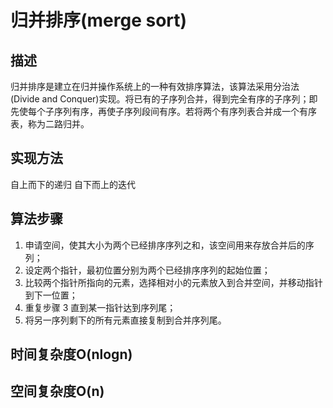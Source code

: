 # 归并排序(merge sort)

## 描述

归并排序是建立在归并操作系统上的一种有效排序算法，该算法采用分治法(Divide and Conquer)实现。将已有的子序列合并，得到完全有序的子序列；即先使每个子序列有序，再使子序列段间有序。若将两个有序列表合并成一个有序表，称为二路归并。

## 实现方法

自上而下的递归
自下而上的迭代

## 算法步骤

1. 申请空间，使其大小为两个已经排序序列之和，该空间用来存放合并后的序列；
2. 设定两个指针，最初位置分别为两个已经排序序列的起始位置；
3. 比较两个指针所指向的元素，选择相对小的元素放入到合并空间，并移动指针到下一位置；
4. 重复步骤 3 直到某一指针达到序列尾；
5. 将另一序列剩下的所有元素直接复制到合并序列尾。

## 时间复杂度O(nlogn)

## 空间复杂度O(n)